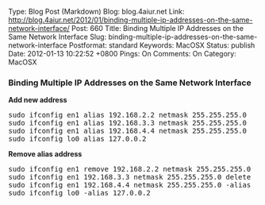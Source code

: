 Type: Blog Post (Markdown)
Blog: blog.4aiur.net
Link: http://blog.4aiur.net/2012/01/binding-multiple-ip-addresses-on-the-same-network-interface/
Post: 660
Title: Binding Multiple IP Addresses on the Same Network Interface
Slug: binding-multiple-ip-addresses-on-the-same-network-interface
Postformat: standard
Keywords: MacOSX
Status: publish
Date: 2012-01-13 10:22:52 +0800
Pings: On
Comments: On
Category: MacOSX

### Binding Multiple IP Addresses on the Same Network Interface

**Add new address**

<pre lang="bash">
sudo ifconfig en1 alias 192.168.2.2 netmask 255.255.255.0
sudo ifconfig en1 alias 192.168.3.3 netmask 255.255.255.0
sudo ifconfig en1 alias 192.168.4.4 netmask 255.255.255.0
sudo ifconfig lo0 alias 127.0.0.2
</pre>

**Remove alias address**

<pre lang="bash">
sudo ifconfig en1 remove 192.168.2.2 netmask 255.255.255.0
sudo ifconfig en1 192.168.3.3 netmask 255.255.255.0 delete
sudo ifconfig en1 192.168.4.4 netmask 255.255.255.0 -alias
sudo ifconfig lo0 -alias 127.0.0.2
</pre>
